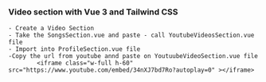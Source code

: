 ### Video section with Vue 3 and Tailwind CSS
    - Create a Video Section
    - Take the SongsSection.vue and paste - call YoutubeVideosSection.vue file
    - Import into ProfileSection.vue file
    -Copy the url from youtube annd paste on YoutuubeVideoSection.vue file
            <iframe class="w-full h-60" src="https://www.youtube.com/embed/34nXJ7bd7Ro?autoplay=0" ></iframe>
